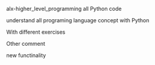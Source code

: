alx-higher_level_programming
all Python code


understand all programing language concept with Python 

With different exercises


Other comment

new functinality

